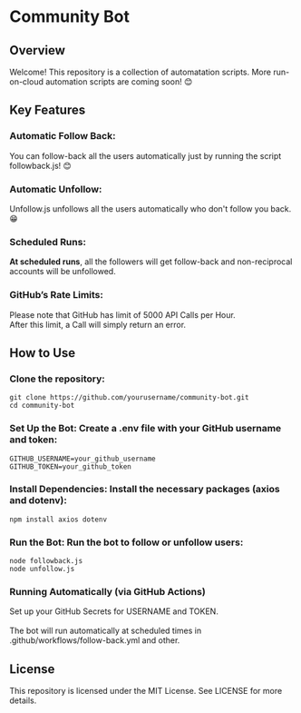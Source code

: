 # Community Bot
## Overview
Welcome! This repository is a collection of automatation scripts. More run-on-cloud automation scripts are coming soon! 😊

## Key Features
### Automatic Follow Back: 
You can follow-back all the users automatically just by running the script followback.js! 😊
### Automatic Unfollow: 
Unfollow.js unfollows all the users automatically who don't follow you back. 😁
### Scheduled Runs: 
<strong>At scheduled runs</strong>, all the followers will get follow-back and non-reciprocal accounts will be unfollowed.

### GitHub’s Rate Limits: 
 Please note that GitHub has limit of 5000 API Calls per Hour. <br> 
 After this limit, a Call will simply return an error.

## How to Use ##

### Clone the repository:
```
git clone https://github.com/yourusername/community-bot.git 
cd community-bot
```

### Set Up the Bot: Create a .env file with your GitHub username and token:
```
GITHUB_USERNAME=your_github_username     
GITHUB_TOKEN=your_github_token
```

### Install Dependencies: Install the necessary packages (axios and dotenv):
```
npm install axios dotenv
```

### Run the Bot: Run the bot to follow or unfollow users:
```
node followback.js
node unfollow.js
```

### Running Automatically (via GitHub Actions)
Set up your GitHub Secrets for USERNAME and TOKEN.  <br>   
The bot will run automatically at scheduled times in .github/workflows/follow-back.yml and other.


## License
This repository is licensed under the MIT License. See LICENSE for more details.
